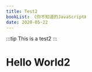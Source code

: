 ```yaml
---
title: Test2
bookList: 《你不知道的JavaScript》
date: 2020-05-22
---
```


:::tip
This is a test2
:::

<!-- more -->


# Hello World2

